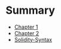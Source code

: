 # Summary

- [Chapter 1](./chapter_1.md)
- [Chapter 2](./chapter2.md)
- [Solidity-Syntax](../src/solidity-syntax/introduction.md)